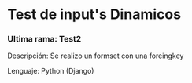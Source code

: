 # Test de input's Dinamicos

### Ultima rama: Test2

Descripción: Se realizo un formset con una foreingkey

Lenguaje: Python (Django)



 
